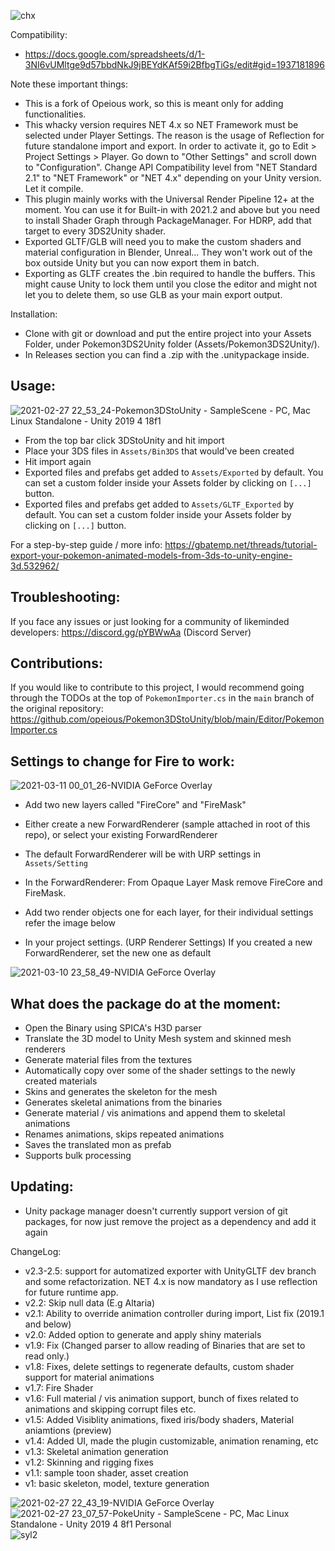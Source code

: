 ![chx](https://user-images.githubusercontent.com/3764951/110683736-5b67b200-8202-11eb-8801-1ba969f6714c.gif)

Compatibility:
- https://docs.google.com/spreadsheets/d/1-3NI6vUMltge9d57bbdNkJ9jBEYdKAf59i2BfbgTiGs/edit#gid=1937181896

Note these important things:
- This is a fork of Opeious work, so this is meant only for adding functionalities. 
- This whacky version requires NET 4.x so NET Framework must be selected under Player Settings. The reason is the usage of Reflection for future standalone import and export. In order to activate it, go to Edit > Project Settings > Player. Go down to "Other Settings" and scroll down to "Configuration". Change API Compatibility level from "NET Standard 2.1" to "NET Framework" or "NET 4.x" depending on your Unity version. Let it compile. 
- This plugin mainly works with the Universal Render Pipeline 12+ at the moment. You can use it for Built-in with 2021.2 and above but you need to install Shader Graph through PackageManager. For HDRP, add that target to every 3DS2Unity shader. 
- Exported GLTF/GLB will need you to make the custom shaders and material configuration in Blender, Unreal... They won't work out of the box outside Unity but you can now export them in batch.
- Exporting as GLTF creates the .bin required to handle the buffers. This might cause Unity to lock them until you close the editor and might not let you to delete them, so use GLB as your main export output.

Installation:

- Clone with git or download and put the entire project into your Assets Folder, under Pokemon3DS2Unity folder (Assets/Pokemon3DS2Unity/).
- In Releases section you can find a .zip with the .unitypackage inside.

Usage:
-
![2021-02-27 22_53_24-Pokemon3DStoUnity - SampleScene - PC, Mac   Linux Standalone - Unity 2019 4 18f1](https://user-images.githubusercontent.com/3764951/109395128-c8509180-7950-11eb-8b5b-2243dcf1f899.png)

- From the top bar click 3DStoUnity and hit import
- Place your 3DS files in `Assets/Bin3DS` that would've been created
- Hit import again
- Exported files and prefabs get added to  `Assets/Exported` by default. You can set a custom folder inside your Assets folder by clicking on `[...]` button.
- Exported files and prefabs get added to  `Assets/GLTF_Exported` by default. You can set a custom folder inside your Assets folder by clicking on `[...]` button.

For a step-by-step guide / more info: https://gbatemp.net/threads/tutorial-export-your-pokemon-animated-models-from-3ds-to-unity-engine-3d.532962/ 

Troubleshooting:
-
If you face any issues or just looking for a community of likeminded developers:  https://discord.gg/pYBWwAa (Discord Server)

Contributions:
-
If you would like to contribute to this project, I would recommend going through the TODOs at the top of `PokemonImporter.cs` in the `main` branch of the original repository:
https://github.com/opeious/Pokemon3DStoUnity/blob/main/Editor/PokemonImporter.cs


Settings to change for Fire to work:
-
![2021-03-11 00_01_26-NVIDIA GeForce Overlay](https://user-images.githubusercontent.com/3764951/110681966-69b4ce80-8200-11eb-9334-269ffc47ba27.png)
- Add two new layers called "FireCore" and "FireMask"

- Either create a new ForwardRenderer (sample attached in root of this repo), or select your existing ForwardRenderer
- The default ForwardRenderer will be with URP settings in `Assets/Setting`
- In the ForwardRenderer: From Opaque Layer Mask remove FireCore and FireMask.
- Add two render objects one for each layer, for their individual settings refer the image below
- In your project settings. (URP Renderer Settings) If you created a new ForwardRenderer, set the new one as default

![2021-03-10 23_58_49-NVIDIA GeForce Overlay](https://user-images.githubusercontent.com/3764951/110682434-ec3d8e00-8200-11eb-977a-b309efb81cce.png)


What does the package do at the moment:
-
- Open the Binary using SPICA's H3D parser
- Translate the 3D model to Unity Mesh system and skinned mesh renderers
- Generate material files from the textures 
- Automatically copy over some of the shader settings to the newly created materials
- Skins and generates the skeleton for the mesh
- Generates skeletal animations from the binaries
- Generate material / vis animations and append them to skeletal animations
- Renames animations, skips repeated animations
- Saves the translated mon as prefab
- Supports bulk processing

Updating:
-
- Unity package manager doesn't currently support version of git packages, for now just remove the project as a dependency and add it again

ChangeLog:
- v2.3-2.5: support for automatized exporter with UnityGLTF dev branch and some refactorization. NET 4.x is now mandatory as I use reflection for future runtime app.
- v2.2: Skip null data (E.g Altaria)
- v2.1: Ability to override animation controller during import, List<uint> fix (2019.1 and below)
- v2.0: Added option to generate and apply shiny materials
- v1.9: Fix (Changed parser to allow reading of Binaries that are set to read only.)
- v1.8: Fixes, delete settings to regenerate defaults, custom shader support for material animations
- v1.7: Fire Shader
- v1.6: Full material / vis animation support, bunch of fixes related to animations and skipping corrupt files etc.
- v1.5: Added Visiblity animations, fixed iris/body shaders, Material aniamtions (preview)
- v1.4: Added UI, made the plugin customizable, animation renaming, etc
- v1.3: Skeletal animation generation
- v1.2: Skinning and rigging fixes
- v1.1: sample toon shader, asset creation
- v1: basic skeleton, model, texture generation

![2021-02-27 22_43_19-NVIDIA GeForce Overlay](https://user-images.githubusercontent.com/3764951/109395153-e4543300-7950-11eb-8351-e42af713c374.png)
![2021-02-27 23_07_57-PokeUnity - SampleScene - PC, Mac   Linux Standalone - Unity 2019 4 8f1 Personal](https://user-images.githubusercontent.com/3764951/109395156-e918e700-7950-11eb-83c9-4923417450f1.png)![syl2](https://user-images.githubusercontent.com/3764951/110213468-330c4a80-7ec6-11eb-8f94-02aa35e54abc.gif)



